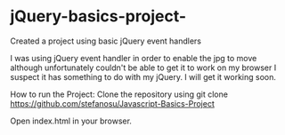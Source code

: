 # jQuery-basics-project-

Created a project using basic jQuery event handlers 

I was using jQuery event handler in order to enable the jpg to move although unfortunately couldn't be able to get it to work on my browser I suspect it has something to do with my jQuery. I will get it working soon.


How to run the Project: Clone the repository using git clone https://github.com/stefanosu/Javascript-Basics-Project

Open index.html in your browser.
